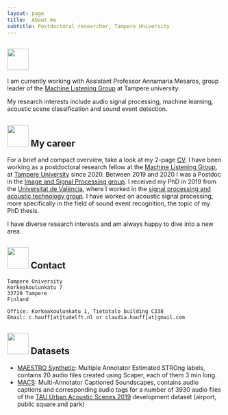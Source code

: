 ```yaml
---
layout: page
title:  About me
subtitle: Postdoctoral researcher, Tampere University
---
```


## <img src="../img/about_me.png" height="50px"> 
I am currently working with Assistant Professor Annamaria Mesaros, group leader of the [Machine Listening Group](https://research.tuni.fi/machinelistening/) at Tampere university.

My research interests include audio signal processing, machine learning, acoustic scene classification and sound event detection.

## <img src="../img/career.png" height="50px"> My career
For a brief and compact overview, take a look at my 2-page [CV](../documents/Martin_CV.pdf).
I have been working as a postdoctoral research fellow at the [Machine Listening Group](https://research.tuni.fi/machinelistening/),
at [Tampere University](https://www.tuni.fi/en) since 2020. Between 2019 and 2020 I was a Postdoc in the [Image and Signal Processing group](https://isp.uv.es/).
I received my PhD in 2019 from the [Universitat de València](https://www.uv.es/), where I worked in the 
[signal processing and acoustic technology group](https://spat.blogs.uv.es/). 
I have worked on acoustic signal processing, more specifically in the field of sound event recognition, the topic of my PhD thesis.

I have diverse research interests and am always happy to dive into a new area. 


## <img src="../img/contact.png" height="50px"> Contact

```
Tampere University
Korkeakoulunkatu 7
33720 Tampere
Finland

Office: Korkeakoulunkatu 1, Tietotalo building C338
Email: c.hauff[at]tudelft.nl or claudia.hauff[at]gmail.com
```


## <img src="../img/datasets.png" height="50px"> Datasets

- [MAESTRO Synthetic](https://zenodo.org/record/5126478): Multiple Annotator Estimated STROng labels, contains 20 audio files created using Scaper, each of them 3 min long.  
- [MACS](https://zenodo.org/record/5114771): Multi-Annotator Captioned Soundscapes, contains audio captions and corresponding audio tags for a number of 3930 audio files of the [TAU Urban Acoustic Scenes 2019](https://zenodo.org/record/2589280) development dataset (airport, public square and park)

